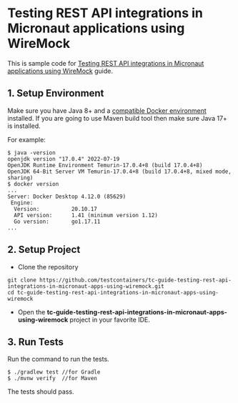 # Testing REST API integrations in Micronaut applications using WireMock

This is sample code for [Testing REST API integrations in Micronaut applications using WireMock](https://testcontainers.com/guides/testing-rest-api-integrations-in-micronaut-apps-using-wiremock) guide.

## 1. Setup Environment
Make sure you have Java 8+ and a [compatible Docker environment](https://www.testcontainers.org/supported_docker_environment/) installed.
If you are going to use Maven build tool then make sure Java 17+ is installed.

For example:

```shell
$ java -version
openjdk version "17.0.4" 2022-07-19
OpenJDK Runtime Environment Temurin-17.0.4+8 (build 17.0.4+8)
OpenJDK 64-Bit Server VM Temurin-17.0.4+8 (build 17.0.4+8, mixed mode, sharing)
$ docker version
...
Server: Docker Desktop 4.12.0 (85629)
 Engine:
  Version:          20.10.17
  API version:      1.41 (minimum version 1.12)
  Go version:       go1.17.11
...
```

## 2. Setup Project

* Clone the repository

```shell
git clone https://github.com/testcontainers/tc-guide-testing-rest-api-integrations-in-micronaut-apps-using-wiremock.git
cd tc-guide-testing-rest-api-integrations-in-micronaut-apps-using-wiremock
```

* Open the **tc-guide-testing-rest-api-integrations-in-micronaut-apps-using-wiremock** project in your favorite IDE.

## 3. Run Tests

Run the command to run the tests.

```shell
$ ./gradlew test //for Gradle
$ ./mvnw verify  //for Maven
```

The tests should pass.
